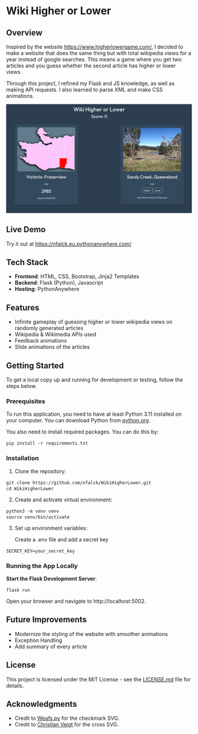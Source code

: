 # Wiki Higher or Lower

## Overview

Inspired by the website https://www.higherlowergame.com/, I decided to make a website that does the same thing but with total wikipedia views for a year instead of google searches. This means a game where you get two articles and you guess whether the second article has higher or lower views.

Through this project, I refined my Flask and JS knowledge, as well as making API requests. I also learned to parse XML and make CSS animations.

<img src="demo.png">

## Live Demo

Try it out at https://nfalck.eu.pythonanywhere.com/


## Tech Stack

- **Frontend**: HTML, CSS, Bootstrap, Jinja2 Templates
- **Backend**: Flask (Python), Javascript
- **Hosting**: PythonAnywhere

## Features

- Infinite gameplay of guessing higher or lower wikipedia views on randomly generated articles
- Wikipedia & Wikimedia APIs used
- Feedback animations
- Slide animations of the articles

## Getting Started
To get a local copy up and running for development or testing, follow the steps below.

### Prerequisites

To run this application, you need to have at least Python 3.11 installed on your computer. You can download Python from [python.org](https://www.python.org/downloads/).

You also need to install required packages. You can do this by:

```shell
pip install -r requirements.txt
```

### Installation

1. Clone the repository:
```shell
git clone https://github.com/nfalck/WikiHigherLower.git
cd WikiHigherLower
```

2. Create and activate virtual environment:
```shell
python3 -m venv venv
source venv/bin/activate
```

3. Set up environment variables:

    Create a .env file and add a secret key

```
SECRET_KEY=your_secret_key
```

### Running the App Locally
**Start the Flask Development Server**:
```shell
flask run
```
Open your browser and navigate to http://localhost:5002.

## Future Improvements

- Modernize the styling of the website with smoother animations
- Exception Handling
- Add summary of every article

## License

This project is licensed under the MIT License - see the [LICENSE.md](LICENSE.md) file for details.

## Acknowledgments
- Credit to [Weafs.py](https://stackoverflow.com/questions/26558916/draw-a-check-mark-css-animation-from-left-down-to-right-up) for the checkmark SVG.
- Credit to [Christian Veigt](https://www.svgviewer.dev/s/424940/cross) for the cross SVG.
